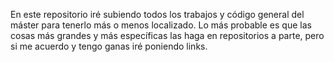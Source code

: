 En este repositorio iré subiendo todos los trabajos y código general del máster para tenerlo más o menos localizado.
Lo más probable es que las cosas más grandes y más específicas las haga en repositorios a parte, pero si me acuerdo y tengo ganas iré poniendo links.

